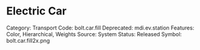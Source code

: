 # Electric Car

Category: Transport
Code: bolt.car.fill
Deprecated: mdi.ev.station
Features: Color, Hierarchical, Weights
Source: System
Status: Released
Symbol: bolt.car.fill2x.png